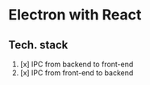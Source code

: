 # Electron with React

## Tech. stack

1. [x] IPC from backend to front-end
2. [x] IPC from front-end to backend
